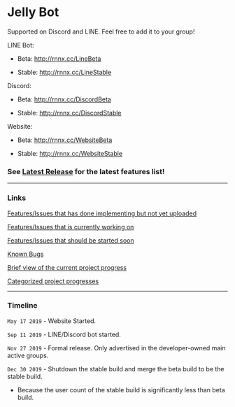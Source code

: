 # Jelly Bot

Supported on Discord and LINE. Feel free to add it to your group!



LINE Bot:

- Beta: http://rnnx.cc/LineBeta

- Stable: http://rnnx.cc/LineStable

Discord:

- Beta: http://rnnx.cc/DiscordBeta

- Stable: http://rnnx.cc/DiscordStable

Website:

- Beta: http://rnnx.cc/WebsiteBeta

- Stable: http://rnnx.cc/WebsiteStable

### See [Latest Release](https://github.com/RaenonX/Jelly-Bot/releases/latest) for the latest features list!

<hr>

### Links

[Features/Issues that has done implementing but not yet uploaded](https://github.com/RaenonX/Jelly-Bot/issues?q=is%3Aopen+is%3Aissue+label%3Atype-awaiting-pr)

[Features/Issues that is currently working on](https://github.com/RaenonX/Jelly-Bot/issues?q=is%3Aopen+is%3Aissue+label%3Amark-working)

[Features/Issues that should be started soon](https://github.com/RaenonX/Jelly-Bot/issues?q=is%3Aopen+is%3Aissue+label%3Apriority-9)

[Known Bugs](https://github.com/RaenonX/Jelly-Bot/issues?q=is%3Aopen+is%3Aissue+label%3Atype-bug)

[Brief view of the current project progress](https://github.com/RaenonX/Jelly-Bot/labels)

[Categorized project progresses](https://github.com/RaenonX/Jelly-Bot/projects)

<hr>

### Timeline

`May 17 2019` - Website Started.

`Sep 11 2019` - LINE/Discord bot started.

`Nov 27 2019` - Formal release. Only advertised in the developer-owned main active groups.

`Dec 30 2019` - Shutdown the stable build and merge the beta build to be the stable build.

- Because the user count of the stable build is significantly less than beta build.
